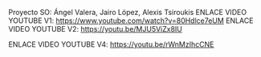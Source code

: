 Proyecto SO: Ángel Valera, Jairo López, Alexis Tsiroukis
ENLACE VIDEO YOUTUBE V1: https://www.youtube.com/watch?v=80Hdlce7eUM 
ENLACE VIDEO YOUTUBE V2: https://youtu.be/MJU5ViZx8IU

ENLACE VIDEO YOUTUBE V4: https://youtu.be/rWnMzIhcCNE
